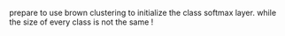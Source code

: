 prepare to use brown clustering to initialize the class softmax layer. while the size of every class is not the same !